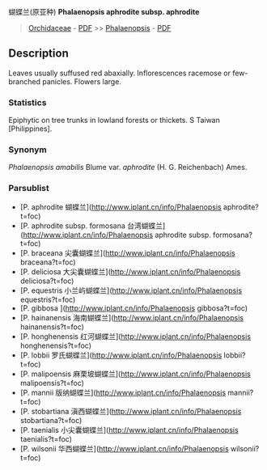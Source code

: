 蝴蝶兰(原亚种) **Phalaenopsis aphrodite subsp. aphrodite**

> [Orchidaceae](http://www.iplant.cn/info/Orchidaceae?t=foc) - [PDF](http://www.iplant.cn/foc/pdf/Orchidaceae.pdf) >> [Phalaenopsis](http://www.iplant.cn/info/Phalaenopsis?t=foc) - [PDF](http://www.iplant.cn/foc/pdf/Phalaenopsis.pdf)
## Description

Leaves usually suffused red abaxially. Inflorescences racemose or few-branched panicles. Flowers large.

### Statistics
Epiphytic on tree trunks in lowland forests or thickets. S Taiwan [Philippines].

### Synonym
*Phalaenopsis amabilis* Blume var. *aphrodite* (H. G. Reichenbach) Ames.

### Parsublist

* [P.  aphrodite  蝴蝶兰](http://www.iplant.cn/info/Phalaenopsis aphrodite?t=foc)
* [P.  aphrodite subsp. formosana  台湾蝴蝶兰](http://www.iplant.cn/info/Phalaenopsis aphrodite subsp. formosana?t=foc)
* [P.  braceana  尖囊蝴蝶兰](http://www.iplant.cn/info/Phalaenopsis braceana?t=foc)
* [P.  deliciosa  大尖囊蝴蝶兰](http://www.iplant.cn/info/Phalaenopsis deliciosa?t=foc)
* [P.  equestris  小兰屿蝴蝶兰](http://www.iplant.cn/info/Phalaenopsis equestris?t=foc)
* [P.  gibbosa  ](http://www.iplant.cn/info/Phalaenopsis gibbosa?t=foc)
* [P.  hainanensis  海南蝴蝶兰](http://www.iplant.cn/info/Phalaenopsis hainanensis?t=foc)
* [P.  honghenensis  红河蝴蝶兰](http://www.iplant.cn/info/Phalaenopsis honghenensis?t=foc)
* [P.  lobbii  罗氏蝴蝶兰](http://www.iplant.cn/info/Phalaenopsis lobbii?t=foc)
* [P.  malipoensis  麻栗坡蝴蝶兰](http://www.iplant.cn/info/Phalaenopsis malipoensis?t=foc)
* [P.  mannii  版纳蝴蝶兰](http://www.iplant.cn/info/Phalaenopsis mannii?t=foc)
* [P.  stobartiana  滇西蝴蝶兰](http://www.iplant.cn/info/Phalaenopsis stobartiana?t=foc)
* [P.  taenialis  小尖囊蝴蝶兰](http://www.iplant.cn/info/Phalaenopsis taenialis?t=foc)
* [P.  wilsonii  华西蝴蝶兰](http://www.iplant.cn/info/Phalaenopsis wilsonii?t=foc)
